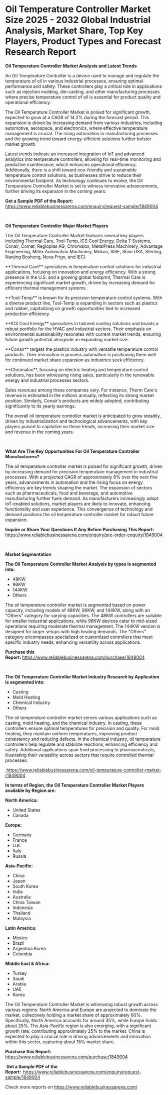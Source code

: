 <p><h1>Oil Temperature Controller Market Size 2025 - 2032 Global Industrial Analysis, Market Share, Top Key Players, Product Types and Forecast Research Report</h1></p><p><strong>Oil Temperature Controller Market Analysis and Latest Trends</strong></p>
<p><p>An Oil Temperature Controller is a device used to manage and regulate the temperature of oil in various industrial processes, ensuring optimal performance and safety. These controllers play a critical role in applications such as injection molding, die-casting, and other manufacturing processes where precise temperature control of oil is essential for product quality and operational efficiency.</p><p>The Oil Temperature Controller Market is poised for significant growth, expected to grow at a CAGR of 14.2% during the forecast period. This expansion is driven by increasing demand from various industries, including automotive, aerospace, and electronics, where effective temperature management is crucial. The rising automation in manufacturing processes and the growing trend toward energy-efficient solutions further bolster market growth.</p><p>Latest trends indicate an increased integration of IoT and advanced analytics into temperature controllers, allowing for real-time monitoring and predictive maintenance, which enhances operational efficiency. Additionally, there is a shift toward eco-friendly and sustainable temperature control solutions, as businesses strive to reduce their environmental footprint. As technology continues to evolve, the Oil Temperature Controller Market is set to witness innovative advancements, further driving its expansion in the coming years.</p></p>
<p><strong>Get a Sample PDF of the Report:&nbsp;</strong> <a href="https://www.reliablebusinessarena.com/enquiry/request-sample/1849004?utm_campaign=2534&utm_medium=2&utm_source=Github&utm_content=ia&utm_term=22022025&utm_id=oil-temperature-controller">https://www.reliablebusinessarena.com/enquiry/request-sample/1849004</a></p>
<p>&nbsp;</p>
<p><strong>Oil Temperature Controller Major Market Players</strong></p>
<p><p>The Oil Temperature Controller Market features several key players including Thermal Care, Tool-Temp, ICS Cool Energy, Delta T Systems, Conair, Comet, Regloplas AG, Chromalox, MetalPress Machinery, Advantage Engineering, Mitex Automation Machinery, Mokon, SISE, Shini USA, Sterling, Nanjing Bosheng, Nova Frigo, and IECI. </p><p>**Thermal Care** specializes in temperature control solutions for industrial applications, focusing on innovation and energy efficiency. With a strong presence in the U.S. and a growing global footprint, Thermal Care is experiencing significant market growth, driven by increasing demand for efficient thermal management systems.</p><p>**Tool-Temp** is known for its precision temperature control systems. With a diverse product line, Tool-Temp is expanding in sectors such as plastics and rubber, capitalizing on growth opportunities tied to increased production efficiency.</p><p>**ICS Cool Energy** specializes in tailored cooling solutions and boasts a robust portfolio for the HVAC and industrial sectors. Their emphasis on environmental sustainability resonates with current market trends, ensuring future growth potential alongside an expanding market size.</p><p>**Conair** targets the plastics industry with versatile temperature control products. Their innovation in process automation is positioning them well for continued market share expansion as industries seek efficiency.</p><p>**Chromalox**, focusing on electric heating and temperature control solutions, has been witnessing rising sales, particularly in the renewable energy and industrial processes sectors.</p><p>Sales revenues among these companies vary. For instance, Therm Care's revenue is estimated in the millions annually, reflecting its strong market position. Similarly, Conair's products are widely adopted, contributing significantly to its yearly earnings.</p><p>The overall oil temperature controller market is anticipated to grow steadily, driven by industrialization and technological advancements, with key players poised to capitalize on these trends, increasing their market size and revenue in the coming years.</p></p>
<p>&nbsp;</p>
<p><strong>What Are The Key Opportunities For Oil Temperature Controller Manufacturers?</strong></p>
<p><p>The oil temperature controller market is poised for significant growth, driven by increasing demand for precision temperature management in industrial processes. With a projected CAGR of approximately 8% over the next five years, advancements in automation and the rising focus on energy efficiency are key trends shaping the market. The expansion of sectors such as pharmaceuticals, food and beverage, and automotive manufacturing further fuels demand. As manufacturers increasingly adopt IoT-enabled solutions, market players are likely to innovate, enhancing functionality and user experience. This convergence of technology and demand positions the oil temperature controller market for robust future expansion.</p></p>
<p><strong>Inquire or Share Your Questions If Any Before Purchasing This Report:</strong> <a href="https://www.reliablebusinessarena.com/enquiry/pre-order-enquiry/1849004?utm_campaign=2534&utm_medium=2&utm_source=Github&utm_content=ia&utm_term=22022025&utm_id=oil-temperature-controller">https://www.reliablebusinessarena.com/enquiry/pre-order-enquiry/1849004</a></p>
<p>&nbsp;</p>
<p><strong>Market Segmentation</strong></p>
<p><strong>The Oil Temperature Controller Market Analysis by types is segmented into:</strong></p>
<p><ul><li>48KW</li><li>96KW</li><li>144KW</li><li>Others</li></ul></p>
<p><p>The oil temperature controller market is segmented based on power capacity, including models of 48KW, 96KW, and 144KW, along with an "Others" category for varying capacities. The 48KW controllers are suitable for smaller industrial applications, while 96KW devices cater to mid-sized operations requiring moderate thermal management. The 144KW version is designed for larger setups with high heating demands. The "Others" category encompasses specialized or customized controllers that meet specific industry needs, enhancing versatility across applications.</p></p>
<p><strong>Purchase this Report:&nbsp;</strong><a href="https://www.reliablebusinessarena.com/purchase/1849004?utm_campaign=2534&utm_medium=2&utm_source=Github&utm_content=ia&utm_term=22022025&utm_id=oil-temperature-controller">https://www.reliablebusinessarena.com/purchase/1849004</a></p>
<p>&nbsp;</p>
<p><strong>The Oil Temperature Controller Market Industry Research by Application is segmented into:</strong></p>
<p><ul><li>Casting</li><li>Mold Heating</li><li>Chemical Industry</li><li>Others</li></ul></p>
<p><p>The oil temperature controller market serves various applications such as casting, mold heating, and the chemical industry. In casting, these controllers ensure optimal temperatures for precision and quality. For mold heating, they maintain uniform temperatures, improving product consistency and reducing defects. In the chemical industry, oil temperature controllers help regulate and stabilize reactions, enhancing efficiency and safety. Additional applications span food processing to pharmaceuticals, illustrating their versatility across sectors that require controlled thermal processes.</p></p>
<p><a href="https://www.reliablebusinessarena.com/oil-temperature-controller-market-r1849004?utm_campaign=2534&utm_medium=2&utm_source=Github&utm_content=ia&utm_term=22022025&utm_id=oil-temperature-controller">&nbsp;https://www.reliablebusinessarena.com/oil-temperature-controller-market-r1849004</a></p>
<p><strong>In terms of Region, the Oil Temperature Controller Market Players available by Region are:</strong></p>
<p>
    <p> <strong> North America: </strong>
        <ul>
            <li>United States</li>
            <li>Canada</li>
        </ul>
        </p> 
    <p> <strong> Europe: </strong>
        <ul>
            <li>Germany</li>
            <li>France</li>
            <li>U.K.</li>
            <li>Italy</li>
            <li>Russia</li>
        </ul>
        </p> 
    <p> <strong> Asia-Pacific: </strong>
        <ul>
            <li>China</li>
            <li>Japan</li>
            <li>South Korea</li>
            <li>India</li>
            <li>Australia</li>
            <li>China Taiwan</li>
            <li>Indonesia</li>
            <li>Thailand</li>
            <li>Malaysia</li>
        </ul>
        </p> 
    <p> <strong> Latin America: </strong>
        <ul>
            <li>Mexico</li>
            <li>Brazil</li>
            <li>Argentina Korea</li>
            <li>Colombia</li>
        </ul>
        </p> 
    <p> <strong> Middle East & Africa: </strong>
        <ul>
            <li>Turkey</li>
            <li>Saudi</li>
            <li>Arabia</li>
            <li>UAE</li>
            <li>Korea</li>
        </ul>
    </p>
    </p>
<p><p>The Oil Temperature Controller Market is witnessing robust growth across various regions. North America and Europe are projected to dominate the market, collectively holding a market share of approximately 60%. Specifically, North America accounts for around 35%, while Europe holds about 25%. The Asia-Pacific region is also emerging, with a significant growth rate, contributing approximately 25% to the market. China is expected to play a crucial role in driving advancements and innovation within this sector, capturing about 15% market share.</p></p>
<p><strong>Purchase this Report: </strong><a href="https://www.reliablebusinessarena.com/purchase/1849004?utm_campaign=2534&utm_medium=2&utm_source=Github&utm_content=ia&utm_term=22022025&utm_id=oil-temperature-controller">https://www.reliablebusinessarena.com/purchase/1849004</a></p>
<p>&nbsp;<strong>Get a Sample PDF of the Report:&nbsp;&nbsp;</strong><a href="https://www.reliablebusinessarena.com/enquiry/request-sample/1849004?utm_campaign=2534&utm_medium=2&utm_source=Github&utm_content=ia&utm_term=22022025&utm_id=oil-temperature-controller">https://www.reliablebusinessarena.com/enquiry/request-sample/1849004</a></p>
<p><strong></strong></p>
<p>Check more reports on <a href="https://www.reliablebusinessarena.com/?utm_campaign=2534&utm_medium=2&utm_source=Github&utm_content=ia&utm_term=22022025&utm_id=oil-temperature-controller">https://www.reliablebusinessarena.com/</a></p>